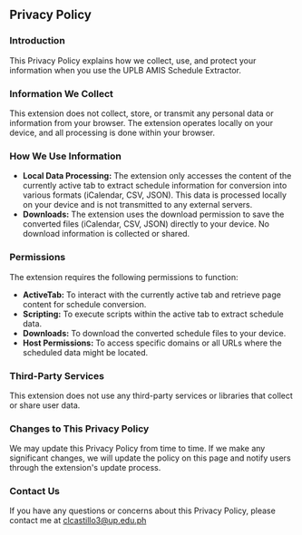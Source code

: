 ## Privacy Policy

### Introduction
This Privacy Policy explains how we collect, use, and protect your information when you use the UPLB AMIS Schedule Extractor.

### Information We Collect
This extension does not collect, store, or transmit any personal data or information from your browser. The extension operates locally on your device, and all processing is done within your browser.

### How We Use Information
- **Local Data Processing:** The extension only accesses the content of the currently active tab to extract schedule information for conversion into various formats (iCalendar, CSV, JSON). This data is processed locally on your device and is not transmitted to any external servers.
- **Downloads:** The extension uses the download permission to save the converted files (iCalendar, CSV, JSON) directly to your device. No download information is collected or shared.

### Permissions
The extension requires the following permissions to function:
- **ActiveTab:** To interact with the currently active tab and retrieve page content for schedule conversion.
- **Scripting:** To execute scripts within the active tab to extract schedule data.
- **Downloads:** To download the converted schedule files to your device.
- **Host Permissions:** To access specific domains or all URLs where the scheduled data might be located.

### Third-Party Services
This extension does not use any third-party services or libraries that collect or share user data.

### Changes to This Privacy Policy
We may update this Privacy Policy from time to time. If we make any significant changes, we will update the policy on this page and notify users through the extension's update process.

### Contact Us
If you have any questions or concerns about this Privacy Policy, please contact me at clcastillo3@up.edu.ph
